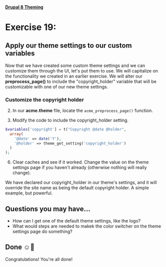 #### [Drupal 8 Theming](README.md)

# Exercise 19: 

## Apply our theme settings to our custom variables

Now that we have created some custom theme settings and we can customize them through the UI, let's put them to use. We will capitalize on the functionality we created in an earlier exercise. We will alter our **preprocess_page()** to include the "copyright_holder" variable that will be customizable with one of our new theme settings.

### Customize the copyright holder

2. In our **acme.theme** file, locate the `acme_preprocess_page()` function.

5. Modify the code to include the copyright_holder setting.
	
```php
$variables['copyright'] = t("Copyright @date @holder",
  array(
    '@date' => date('Y'),
    '@holder' => theme_get_setting('copyright_holder')
  )
);
```

6. Clear caches and see if it worked. Change the value on the theme settings page if you haven't already (otherwise nothing will really change).

We have declared our copyright_holder in our theme's settings, and it will override the site name as being the default copyright holder. A simple example, but powerful.

## Questions you may have...
+ How can I get one of the default theme settings, like the logo?
+ What would steps are needed to makek the color switcher on the theme settings page do something?

## Done ☺

Congratulations! You're all done!